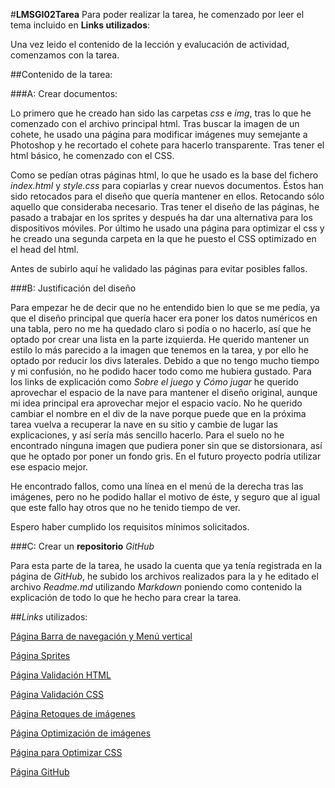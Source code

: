 #**LMSGI02Tarea**
Para poder realizar la tarea, he comenzado por leer el tema incluido en  **Links utilizados**:

Una vez leido el contenido de la lección y evalucación de actividad, comenzamos con la tarea.

##Contenido de la tarea:

###A: Crear documentos:

Lo primero que he creado han sido las carpetas *css* e *img*, tras lo que he comenzado con el archivo principal html. Tras buscar la imagen de un cohete, he usado una página para modificar imágenes muy semejante a Photoshop y he recortado el cohete para hacerlo transparente. Tras tener el html básico, he comenzado con el CSS.

Como se pedían otras páginas html, lo que he usado es la base del fichero *index.html* y *style.css* para copiarlas y crear nuevos documentos. Éstos han sido retocados para el diseño que quería mantener en ellos. Retocando sólo aquello que consideraba necesario.
Tras tener el diseño de las páginas, he pasado a trabajar en los sprites y después ha dar una alternativa para los dispositivos móviles.
Por último he usado una página para optimizar el css y he creado una segunda carpeta en la que he puesto el CSS optimizado en el head del html.

Antes de subirlo aquí he validado las páginas para evitar posibles fallos.

###B: Justificación del diseño

Para empezar he de decir que no he entendido bien lo que se me pedía, ya que el diseño principal que quería hacer era poner los datos numéricos en una tabla, pero no me ha quedado claro si podía o no hacerlo, así que he optado por crear una lista en la parte izquierda. He querido mantener un estilo lo más parecido a la imagen que tenemos en la tarea, y por ello he optado por reducir los divs laterales. Debido a que no tengo mucho tiempo y mi confusión, no he podido hacer todo como me hubiera gustado. Para los links de explicación como *Sobre el juego* y *Cómo jugar* he querido aprovechar el espacio de la nave para mantener el diseño original, aunque mi idea principal era aprovechar mejor el espacio vacío. No he querido cambiar el nombre en el div de la nave porque puede que en la próxima tarea vuelva a recuperar la nave en su sitio y cambie de lugar las explicaciones, y así sería más sencillo hacerlo.
Para el suelo no he encontrado ninguna imagen que pudiera poner sin que se distorsionara, así que he optado por poner un fondo gris. En el futuro proyecto podría utilizar ese espacio mejor.

He encontrado fallos, como una línea en el menú de la derecha tras las imágenes, pero no he podido hallar el motivo de éste, y seguro que al igual que este fallo hay otros que no he tenido tiempo de ver.

Espero haber cumplido los requisitos mínimos solicitados.

###C: Crear un **repositorio** *GitHub*

Para esta parte de la tarea, he usado la cuenta que ya tenía registrada en la página de *GitHub*, he subido los archivos realizados para la y he editado el archivo *Readme.md* utilizando *Markdown* poniendo como contenido la explicación de todo lo que he hecho para crear la tarea.

##*Links* utilizados:

[Página Barra de navegación y Menú vertical](http://www.w3schools.com/css/css_navbar.asp)

[Página Sprites](http://www.w3schools.com/css/css_image_sprites.asp)

[Página Validación HTML](https://validator.w3.org/)

[Página Validación CSS](http://jigsaw.w3.org/css-validator/)

[Página Retoques de imágenes](https://pixlr.com/editor/)

[Página Optimización de imágenes](http://www.imageoptimizer.net/Home.aspx)

[Página para Optimizar CSS](https://cssminifier.com/)

[Página GitHub](https://github.com/)

 
